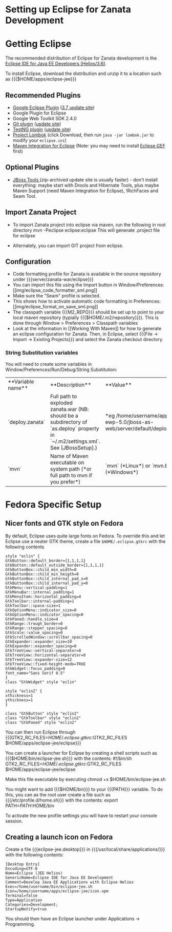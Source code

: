 # Setting up Eclipse for Zanata Development

# Getting Eclipse

The recommended distribution of Eclipse for Zanata development is the [Eclipse IDE for Java EE Developers (Helios/3.6)](http://www.eclipse.org/downloads/packages/eclipse-ide-java-ee-developers/heliosr).

To install Eclipse, download the distribution and unzip it to a location such as {{{$HOME/apps/eclipse-jee}}}

## Recommended Plugins

- [Google Eclipse Plugin](http://code.google.com/eclipse/) ([3.7 update site](http://dl.google.com/eclipse/plugin/3.7))
- Google Plugin for Eclipse
- Google Web Toolkit SDK 2.4.0
- [Git plugin](https://git.wiki.kernel.org/index.php/EclipsePlugin) ([update site](http://download.eclipse.org/egit/updates))
- [TestNG plugin](http://testng.org/doc/download.html) ([update site](http://beust.com/eclipse))
- [Project Lombok](http://projectlombok.org/index.html) (click Download, then run `java -jar lombok.jar` to modify your `eclipse.ini`)
- [Maven Integration for Eclipse](http://m2eclipse.sonatype.org/sites/m2e) (Note: you may need to install [Eclipse GEF](http://download.eclipse.org/tools/gef/updates/releases/) first)

## Optional Plugins

- [JBoss Tools ](http://jboss.org/tools/) (zip-archived update site is usually faster) - don't install everything: maybe start with Drools and Hibernate Tools, plus maybe Maven Support (need Maven Integration for Eclipse), !RichFaces and Seam Tool.

## Import Zanata Project

- To import Zanata project into eclipse via maven, run the following in root directory
    mvn -Peclipse eclipse:eclipse
 This will generate .project file for eclipse

- Alternately, you can import GIT project from eclipse.

## Configuration

- Code formatting profile for Zanata is available in the source repository under {{{server/zanata-war/eclipse}}}
- You can import this file using the Import button in Window/Preferences: [[img/eclipse_code_formatter_sml.png]]
- Make sure the "Seam" profile is selected.
- This shows how to activate automatic code formatting in Preferences: [[img/eclipse_format_on_save_sml.png]]
- The classpath variable {{{M2_REPO}}} should be set up to point to your local maven repository (typially {{{$HOME/.m2/repository}}}). This is done through Window > Preferences > Classpath variables
- Look at the information in [[Working With Maven]] for how to generate an eclipse configuration for Zanata. Then, in Eclipse, select {{{File -> Import -> Existing Projects}}} and select the Zanata checkout directory.

### String Substitution variables

You will need to create some variables in Window/Preferences/Run/Debug/String Substitution:

<table>
  <tr><td>**Variable name**</td><td>**Description**</td><td>**Value**</td></tr>
  <tr><td>`deploy.zanata`</td><td>Full path to exploded zanata.war (NB: should be a subdirectory of `as.deploy` property in `~/.m2/settings.xml`. See [JBossSetup].)</td><td>*eg /home/username/apps/jboss-ewp-5.0/jboss-as-web/server/default/deploy/zanata.war*</td></tr>
  <tr><td>`mvn`</td><td>Name of Maven executable on system path (*or full path to mvn if you prefer*)</td><td>`mvn` (*Linux*) or `mvn.bat` (*Windows*)</td></tr>
</table>


# Fedora Specific Setup

## Nicer fonts and GTK style on Fedora

By default, Eclipse uses quite large fonts on Fedora. To override this and let Eclipse use a neater GTK theme, create a file `$HOME/.eclipse.gtkrc` with the following contents

    style "eclin" {
    GtkButton::default_border={1,1,1,1}
    GtkButton::default_outside_border={1,1,1,1}
    GtkButtonBox::child_min_width=0
    GtkButtonBox::child_min_heigth=0
    GtkButtonBox::child_internal_pad_x=0
    GtkButtonBox::child_internal_pad_y=0
    GtkMenu::vertical-padding=1
    GtkMenuBar::internal_padding=1
    GtkMenuItem::horizontal_padding=4
    GtkToolbar::internal-padding=1
    GtkToolbar::space-size=1
    GtkOptionMenu::indicator_size=0
    GtkOptionMenu::indicator_spacing=0
    GtkPaned::handle_size=4
    GtkRange::trough_border=0
    GtkRange::stepper_spacing=0
    GtkScale::value_spacing=0
    GtkScrolledWindow::scrollbar_spacing=0
    GtkExpander::expander_size=10
    GtkExpander::expander_spacing=0
    GtkTreeView::vertical-separator=0
    GtkTreeView::horizontal-separator=0
    GtkTreeView::expander-size=12
    GtkTreeView::fixed-height-mode=TRUE
    GtkWidget::focus_padding=0
    font_name="Sans Serif 8.5"
    }
    class "GtkWidget" style "eclin"
    
    style "eclin2" {
    xthickness=1
    ythickness=1
    }
    
    class "GtkButton" style "eclin2"
    class "GtkToolbar" style "eclin2"
    class "GtkPaned" style "eclin2"

You can then run Eclipse through {{{GTK2_RC_FILES=$HOME/.eclipse.gtkrc:$GTK2_RC_FILES $HOME/apps/eclipse-jee/eclipse}}}

You can create a launcher for Eclipse by creating a shell scripts such as {{{$HOME/bin/eclipse-jee.sh}}} with the contents:
    #!/bin/sh
    GTK2_RC_FILES=$HOME/.eclipse.gtkrc:$GTK2_RC_FILES $HOME/apps/eclipse-jee/eclipse

Make this file executable by executing
    chmod +x $HOME/bin/eclipse-jee.sh

You might want to add {{{$HOME/bin}}} to your {{{PATH}}} variable. To do this, you can as the root user create a file such as {{{/etc/profile.d/home.sh}}} with the contents:
    export PATH=$PATH:$HOME/bin

To activate the new profile settings you will have to restart your console session.

## Creating a launch icon on Fedora

Create a file {{{eclipse-jee.desktop}}} in {{{/usr/local/share/applications/}}} with the following contents: 

    [Desktop Entry]
    Encoding=UTF-8
    Name=Eclipse (JEE Helios)
    GenericName=Eclipse IDE for Java EE Development
    Comment=Develop Java EE Applications with Eclipse Helios
    Exec=/home/username/bin/eclipse-jee.sh
    Icon=/home/username/apps/eclipse-jee/icon.xpm
    Terminal=false
    Type=Application
    Categories=Development;
    StartupNotify=true

You should then have an Eclipse launcher under Applications -> Programming.